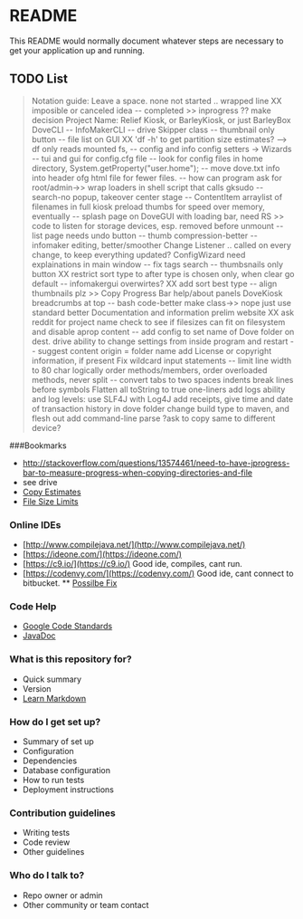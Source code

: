 # README #

This README would normally document whatever steps are necessary to get your application up and running.
## TODO List
>Notation guide: Leave a space.
> 	  none not started
> 	    .. wrapped line
> 	  XX imposible or canceled idea
> 	  -- completed
> 	  >> inprogress
> 	  ?? make decision
    Project Name: Relief Kiosk, or BarleyKiosk, or just BarleyBox 
    DoveCLI
  	-- InfoMakerCLI
 	-- drive Skipper class
 	-- thumbnail only button
 	-- file list on GUI
 	XX 'df -h' to get partition size estimates? --> df only reads mounted fs, 
 	-- config and info config setters -> Wizards
 	-- tui and gui for config.cfg file
 	-- look for config files in home directory, System.getProperty("user.home");
 	-- move dove.txt info into header ofg html file for fewer files.
 	-- how can program ask for root/admin->> 
 	wrap loaders in shell script that calls gksudo
 	-- search-no popup, takeover center stage
 	-- ContentItem arraylist of filenames
 	in full kiosk preload thumbs for speed over memory, eventually
 	-- splash page on DoveGUI with loading bar, need RS
 	>> code to listen for storage devices, esp. removed before unmount
 	-- list page needs undo button
 	-- thumb compression-better
 	-- infomaker editing, better/smoother Change Listener
 	  .. called on every change, to keep everything updated?
 	ConfigWizard need explainations in main window
 	-- fix tags search
 	-- thumbsnails only button
 	XX restrict sort type to after type is chosen only, when clear go default
 	-- infomakergui overwirtes?
 	XX add sort best type
 	-- align thumbnails plz
 	>> Copy Progress Bar
 	help/about panels
 	DoveKiosk breadcrumbs at top
 	-- bash code-better make class->> nope just use standard better
 	Documentation and information
 	prelim website
 	XX ask reddit for project name
 	check to see if filesizes can fit on filesystem and disable aprop content
 	-- add config to set name of Dove folder on dest. drive
 	ability to change settings from inside program and restart
 	-- suggest content origin = folder name
 	add License or copyright information, if present
 	Fix wildcard input statements
 	-- limit line width to 80 char
 	logically order methods/members,
 	order overloaded methods, never split
 	-- convert tabs to two spaces indents
 	break lines before symbols
 	Flatten all toString to true one-liners
 	add logs ability and log levels: use SLF4J with Log4J
 	add receipts, give time and date of transaction history in dove folder
 	change build type to maven, and flesh out
 	add command-line parse
	?ask to copy same to different device?

###Bookmarks
* http://stackoverflow.com/questions/13574461/need-to-have-jprogress-bar-to-measure-progress-when-copying-directories-and-file
* see drive
* [Copy Estimates](http://stackoverflow.com/questions/1152208/computing-estimated-times-of-file-copies-movements)
* [File Size Limits](http://stackoverflow.com/questions/21926721/bash-how-to-find-the-max-supported-file-size-of-a-filesystem)
 	

### Online IDEs
* [http://www.compilejava.net/](http://www.compilejava.net/)
* [https://ideone.com/](https://ideone.com/)
* [https://c9.io/](https://c9.io/) Good ide, compiles, cant run.
* [https://codenvy.com/](https://codenvy.com/) Good ide, cant connect to bitbucket.
** [Possilbe Fix](http://docs.codenvy.com/user/tutorials/)

### Code Help
* [Google Code Standards](https://google-styleguide.googlecode.com/svn/trunk/javaguide.html)
* [JavaDoc](http://www.oracle.com/technetwork/articles/java/index-137868.html)


### What is this repository for? ###

* Quick summary
* Version
* [Learn Markdown](https://bitbucket.org/tutorials/markdowndemo)

### How do I get set up? ###

* Summary of set up
* Configuration
* Dependencies
* Database configuration
* How to run tests
* Deployment instructions

### Contribution guidelines ###

* Writing tests
* Code review
* Other guidelines

### Who do I talk to? ###

* Repo owner or admin
* Other community or team contact